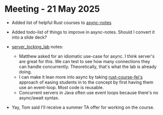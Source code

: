 # Meeting - 21 May 2025

- Added list of helpful Rust courses to [async-notes](https://gitlab.cs.washington.edu/cse334/async-notes)

- Added todo-list of things to improve in async-notes. Should I convert it into a slide deck?

- [server_locking_lab](https://gitlab.cs.washington.edu/cse334/server_locking_lab) notes:
    - Matthew asked for an idiomatic use-case for async. I think server's are great for this. We can test to see how many connections they can handle concurrently. Theoretically, that's what the lab is already doing.
    - I can make it lean more into async by taking [rust-course-fei's](https://github.com/Kobzol/rust-course-fei/tree/main/lessons) approach of easing students in to the concept by first having them use an event-loop. Most code is reusable.
    - Concurrent servers in Java often use event loops because there's no async/await syntax.


- Yay, Tom said I'll receive a summer TA offer for working on the course.